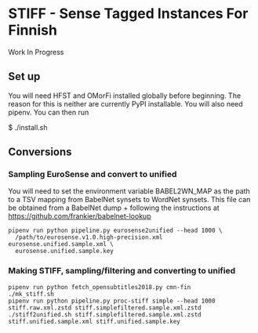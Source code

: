 # STIFF - Sense Tagged Instances For Finnish

Work In Progress

## Set up

You will need HFST and OMorFi installed globally before beginning. The reason
for this is neither are currently PyPI installable. You will also need pipenv.
You can then run

  $ ./install.sh

## Conversions

### Sampling EuroSense and convert to unified

You will need to set the environment variable BABEL2WN_MAP as the path to a TSV
mapping from BabelNet synsets to WordNet synsets. This file can be obtained
from a BabelNet dump + following the instructions at
https://github.com/frankier/babelnet-lookup

    pipenv run python pipeline.py eurosense2unified --head 1000 \
      /path/to/eurosense.v1.0.high-precision.xml eurosense.unified.sample.xml \
      eurosense.unified.sample.key

### Making STIFF, sampling/filtering and converting to unified

    pipenv run python fetch_opensubtitles2018.py cmn-fin
    ./mk_stiff.sh
    pipenv run python pipeline.py proc-stiff simple --head 1000 stiff.raw.xml.zstd stiff.simplefiltered.sample.xml.zstd
    ./stiff2unified.sh stiff.simplefiltered.sample.xml.zstd stiff.unified.sample.xml stiff.unified.sample.key
